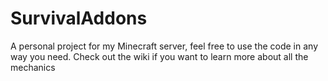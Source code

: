 # SurvivalAddons

A personal project for my Minecraft server, feel free to use the code in any way you need. Check out the wiki if you want to learn more about all the mechanics
